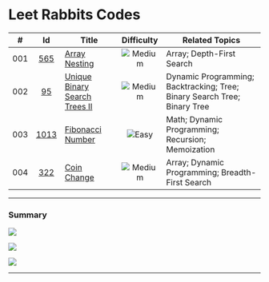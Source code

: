 # Leet Rabbits Codes


|  # | Id | Title | Difficulty | Related Topics |
| :--------: |  :--------: |  --------- |  :--------: |  --------- | 
| 001 | [565][0565] | [Array Nesting](<./2021-09/2021-09-01>) | ![Medium][Medium] | Array; Depth-First Search | 
| 002 | [95][0095] | [Unique Binary Search Trees II](<./2021-09/2021-09-02>) | ![Medium][Medium] | Dynamic Programming; Backtracking; Tree; Binary Search Tree; Binary Tree | 
| 003 | [1013][1013] | [Fibonacci Number](<./2022-01/2022-01-12>) | ![Easy][Easy] | Math; Dynamic Programming; Recursion; Memoization | 
| 004 | [322][0322] | [Coin Change](<./2022-01/2022-01-12>) | ![Medium][Medium] | Array; Dynamic Programming; Breadth-First Search | 



---

### Summary

![](https://img.shields.io/badge/Easy-1-brightgreen)

![](https://img.shields.io/badge/Medium-3-orange)

![](https://img.shields.io/badge/Hard-0-red)

---

[0095]: https://leetcode.com/problems/unique-binary-search-trees-ii/
[0322]: https://leetcode.com/problems/coin-change/
[0565]: https://leetcode.com/problems/array-nesting/
[1013]: https://leetcode.com/problems/fibonacci-number/

[Easy]: https://img.shields.io/badge/-Easy-brightgreen
[Medium]: https://img.shields.io/badge/-Medium-orange
[Hard]: https://img.shields.io/badge/-Hard-red